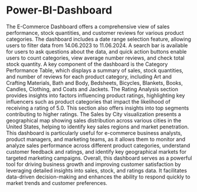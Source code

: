 # Power-BI-Dashboard
The E-Commerce Dashboard offers a comprehensive view of sales performance, stock quantities, and customer reviews for various product categories. The dashboard includes a date range selection feature, allowing users to filter data from 14.06.2023 to 11.06.2024. A search bar is available for users to ask questions about the data, and quick action buttons enable users to count categories, view average number reviews, and check total stock quantity. A key component of the dashboard is the Category Performance Table, which displays a summary of sales, stock quantities, and number of reviews for each product category, including Art and Crafting Materials, Bath and Body, Bedsheets, Bicycles, Blankets, Books, Candles, Clothing, and Coats and Jackets. The Rating Analysis section provides insights into factors influencing product ratings, highlighting key influencers such as product categories that impact the likelihood of receiving a rating of 5.0. This section also offers insights into top segments contributing to higher ratings. The Sales by City visualization presents a geographical map showing sales distribution across various cities in the United States, helping to identify key sales regions and market penetration. This dashboard is particularly useful for e-commerce business analysts, product managers, and marketing teams, as it allows them to monitor and analyze sales performance across different product categories, understand customer feedback and ratings, and identify key geographical markets for targeted marketing campaigns. Overall, this dashboard serves as a powerful tool for driving business growth and improving customer satisfaction by leveraging detailed insights into sales, stock, and ratings data. It facilitates data-driven decision-making and enhances the ability to respond quickly to market trends and customer preferences.
